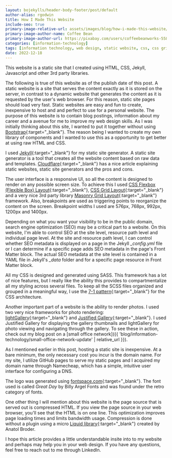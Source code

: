```yaml
---
layout: bojekylls/header-body-footer/post/default
author-alias: rgodwin
title: How I Made This Website
include-seo: true
primary-image-relative-url: assets/images/blog/how-i-made-this-website/banner.png
primary-image-author-name: Coffee Bean
primary-image-author-url: https://pixabay.com/users/coffeebeanworks-558718/?utm_source=link-attribution&utm_medium=referral&utm_campaign=image&utm_content=2017978
categories: [information-technology]
tags: [information technology, web design, static website, css, css grid, css flexbox, jekyll, github pages, my website]
date: 2022-12-18
---
```


This website is a static site that I created using HTML, CSS, Jekyll, Javascript and other 3rd party libraries.
<!--more-->
The following is true of this website as of the publish date of this post. A static website is a site that serves the content exactly as it is stored on the server, in contrast to a dynamic website that generates the content as it is requested by the user's web browser. For this reason, static site pages should load very fast. Static websites are easy and fun to create, inexpensive to host and and perfect to use for a personal website. The purpose of this website is to contain blog postings, information about my career and a avenue for me to improve my web design skills. As I was initially thinking about this site, I wanted to put it together without using [Bootstrap](https://getbootstrap.com){:target="_blank"}. The reason being I wanted to create my own library of components and I wanted to use this as a opportunity to get better at using raw HTML and CSS.

I used [Jekyll](https://jekyllrb.com){:target="_blank"} for my static site generator. A static site generator is a tool that creates all the website content based on raw data and templates. [Cloudflare](https://www.cloudflare.com/learning/performance/static-site-generator){:target="_blank"} has a nice article explaining static websites, static site generators and the pros and cons.

The user interface is a responsive UI, so all the content is designed to render on any possible screen size. To achieve this I used [CSS Flexbox (Flexible Box) Layout](https://css-tricks.com/snippets/css/a-guide-to-flexbox){:target="_blank"}, [CSS Grid Layout](https://css-tricks.com/snippets/css/complete-guide-grid){:target="_blank"} and a very nice 3rd party library [Masonry Grid Layout](https://masonry.desandro.com){:target="_blank"} framework. Also, breakpoints are used as triggering points to reorganize the content on the screen. Breakpoint widths I used are 576px, 768px, 992px, 1200px and 1400px.

Depending on what you want your visibility to be in the public domain, search engine optimization (SEO) may be a critical part to a website. On this website, I'm able to control SEO at the site level, resource path level and individual page level. At the site and resource path level, I can control whether SEO metadata is displayed on a page in the Jekyll *_config.yml* file or I can determine if a specific page adds SEO metadata in the page's Front Matter block. The actual SEO metadata at the site level is contained in a YAML file in Jekyll's *_data* folder and for a specific page resource in Front Matter block.

All my CSS is designed and generated using SASS. This framework has a lot of nice features, but I really like the ability this provides to compartmentalize all my styling across several files. To keep all the SCSS files organized and grouped in a meaningful way, I use the [7-1 pattern](https://sass-guidelin.es/#architecture){:target="_blank"} for the CSS architecture.

Another important part of a website is the ability to render photos. I used two very nice frameworks for photo rendering: [lightGallery](https://www.lightgalleryjs.com){:target="_blank"} and [Justified Gallery](https://miromannino.github.io/Justified-Gallery){:target="_blank"}. I used Justified Gallery for displaying the gallery thumbnails and lightGallery for photo viewing and navigating through the gallery. To see these in action, check out my blog post on a [small office network]({{ 'blog/information-technology/small-office-network-update' | relative_url }}).

As I mentioned earlier in this post, hosting a static site is inexpensive. At a bare minimum, the only necessary cost you incur is the domain name. For my site, I utilize GitHub pages to serve my static pages and I acquired my domain name through Namecheap, which has a simple, intuitive user interface for configuring a DNS.

The logo was generated using [fontspace.com](https://www.fontspace.com){:target="_blank"}. The font used is called *Great Day* by Billy Argel Fonts and was found under the retro category of fonts.

One other thing I will mention about this website is the page source that is served out is compressed HTML. If you view the page source in your web browser, you'll see that the HTML is on one line. This optimization improves page loading times and limits bandwidth usage. Compression is done without a plugin using a micro [Liquid library](http://jch.penibelst.de){:target="_blank"} created by Anatol Broder.

I hope this article provides a little understandable insite into to my website and perhaps may help you in your web design. If you have any questions, feel free to reach out to me through LinkedIn.